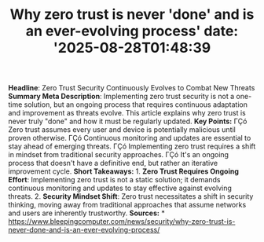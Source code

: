 ﻿---
title: "Why zero trust is never 'done' and is an ever-evolving process'
date: '2025-08-28T01:48:39"
category: "Markets"
summary: ""
slug: "why zero trust is never done and is an everevolving process"
source_urls:
  - "https://www.bleepingcomputer.com/news/security/why-zero-trust-is-never-done-and-is-an-ever-evolving-process/"
seo:
  title: "Why zero trust is never 'done' and is an ever-evolving process | Hash n Hedge'
  description: '"
  keywords: ["news", "markets", "brief"]
---
**Headline**: Zero Trust Security Continuously Evolves to Combat New Threats  **Summary Meta Description**: Implementing zero trust security is not a one-time solution, but an ongoing process that requires continuous adaptation and improvement as threats evolve. This article explains why zero trust is never truly "done" and how it must be regularly updated.  **Key Points:**  ΓÇó Zero trust assumes every user and device is potentially malicious until proven otherwise. ΓÇó Continuous monitoring and updates are essential to stay ahead of emerging threats. ΓÇó Implementing zero trust requires a shift in mindset from traditional security approaches. ΓÇó It's an ongoing process that doesn't have a definitive end, but rather an iterative improvement cycle.  **Short Takeaways:**  1. **Zero Trust Requires Ongoing Effort**: Implementing zero trust is not a static solution; it demands continuous monitoring and updates to stay effective against evolving threats. 2. **Security Mindset Shift**: Zero trust necessitates a shift in security thinking, moving away from traditional approaches that assume networks and users are inherently trustworthy.  **Sources:**  * https://www.bleepingcomputer.com/news/security/why-zero-trust-is-never-done-and-is-an-ever-evolving-process/ 
